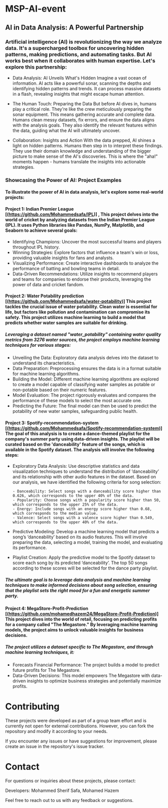 # MSP-AI-event
## AI in Data Analysis: A Powerful Partnership

### Artificial intelligence (AI) is revolutionizing the way we analyze data. It's a supercharged toolbox for uncovering hidden patterns, making predictions, and automating tasks. But AI works best when it collaborates with human expertise. Let's explore this partnership:

- Data Analysis: AI Unveils What's Hidden
Imagine a vast ocean of information. AI acts like a powerful sonar, scanning the depths and identifying hidden patterns and trends. It can process massive datasets in a flash, revealing insights that might escape human attention.

- The Human Touch: Preparing the Data
But before AI dives in, humans play a critical role. They're like the crew meticulously preparing the sonar equipment. This means gathering accurate and complete data.  Humans clean messy datasets, fix errors, and ensure the data aligns with the analysis goals. They also identify the relevant features within the data, guiding what the AI will ultimately uncover.

- Collaboration: Insights and Action
With the data prepped, AI shines a light on hidden patterns. Humans then step in to interpret these findings. They use their domain knowledge and understanding of the bigger picture to make sense of the AI's discoveries. This is where the "aha!" moments happen - humans translate the insights into actionable strategies.

### Showcasing the Power of AI: Project Examples

#### To illustrate the power of AI in data analysis, let's explore some real-world projects:

#### Project 1: Indian Premier League [(https://github.com/Mohammedsafa/IPL)] , This project delves into the world of cricket by analyzing datasets from the Indian Premier League (IPL). It uses Python libraries like Pandas, NumPy, Matplotlib, and Seaborn to achieve several goals:

  - Identifying Champions: Uncover the most successful teams and players throughout IPL history.
  - Winning Strategies: Explore factors that influence a team's win or loss, providing valuable insights for fans and analysts.
  - Visualizing Performance: Create interactive dashboards to analyze the performance of batting and bowling teams in detail.
  - Data-Driven Recommendations: Utilize insights to recommend players and teams for companies to endorse their products, leveraging the power of data and cricket fandom.

#### Project 2: Water Potability prediction [(https://github.com/Mohammedsafa/water-potability)] This project tackles the crucial issue of water potability. Clean water is essential for life, but factors like pollution and contamination can compromise its safety. This project utilizes machine learning to build a model that predicts whether water samples are suitable for drinking.
##### Leveraging a dataset named "water_potability" containing water quality metrics from 3276 water sources, the project employs machine learning techniques for various stages:

  - Unveiling the Data: Exploratory data analysis delves into the dataset to understand its characteristics.
  - Data Preparation: Preprocessing ensures the data is in a format suitable for machine learning algorithms.
  - Building the Model: Different machine learning algorithms are explored to create a model capable of classifying water samples as potable or non-potable based on their numeric features.
  - Model Evaluation: The project rigorously evaluates and compares the performance of these models to select the most accurate one.
  - Predicting the Future: The final model can then be used to predict the potability of new water samples, safeguarding public health.

#### Project 3: Spotify-recommendation-system [(https://github.com/Mohammedsafa/Spotify-recommendation-system)] The goal of this analysis is to create a dance-themed playlist for the company's summer party using data-driven insights. The playlist will be curated based on the 'danceability' feature of the songs, which is available in the Spotify dataset. The analysis will involve the following steps:

  - Exploratory Data Analysis: Use descriptive statistics and data visualization techniques to understand the distribution of ‘danceability’ and its relationship with other audio features in the dataset. Based on our analysis, we have identified the following criteria for song selection:

        - Danceability: Select songs with a danceability score higher than 0.626, which corresponds to the upper 40% of the data.
        - Popularity: Choose songs with a popularity score higher than 50, which corresponds to the upper 25% of the data.
        - Energy: Include songs with an energy score higher than 0.68, which corresponds to the median value.
        - Valence: Select songs with a valence score higher than 0.549, which corresponds to the upper 40% of the data.
  - Predictive Modeling: Develop a machine learning model that predicts a song’s ‘danceability’ based on its audio features. This will involve preparing the data, selecting a model, training the model, and evaluating its performance.

  - Playlist Creation: Apply the predictive model to the Spotify dataset to score each song by its predicted ‘danceability’. The top 50 songs according to these scores will be selected for the dance party playlist.

##### The ultimate goal is to leverage data analysis and machine learning techniques to make informed decisions about song selection, ensuring that the playlist sets the right mood for a fun and energetic summer party.

#### Project 4: MegaStore-Profit-Prediction [(https://github.com/mohamedhazem24/MegaStore-Profit-Prediction)] This project dives into the world of retail, focusing on predicting profits for a company called "The Megastore." By leveraging machine learning models, the project aims to unlock valuable insights for business decisions.
##### The project utilizes a dataset specific to The Megastore, and through machine learning techniques, it:

  - Forecasts Financial Performance: The project builds a model to predict future profits for The Megastore.
  - Data-Driven Decisions: This model empowers The Megastore with data-driven insights to optimize business strategies and potentially maximize profits.

# Contributing
These projects were developed as part of a group team effort and is currently not open for external contributions. However, you can fork the repository and modify it according to your needs.

If you encounter any issues or have suggestions for improvement, please create an issue in the repository's issue tracker.

# Contact
For questions or inquiries about these projects, please contact:

Developers:  Mohammed Sherif Safa, Mohamed Hazem

Feel free to reach out to us with any feedback or suggestions.
